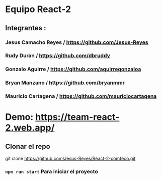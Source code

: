 # Equipo React-2 

## Integrantes : 
### Jesus Camacho Reyes / https://github.com/Jesus-Reyes
### Rudy Duran / https://github.com/dbruddy
### Gonzalo Aguirre /  https://github.com/aguirregonzaloa
### Bryan Manzano /  https://github.com/bryanmmr
### Mauricio Cartagena / https://github.com/mauriciocartagena

# Demo: https://team-react-2.web.app/

## Clonar el repo 

git clone https://github.com/Jesus-Reyes/React-2-comfeco.git

### `npm run start` Para iniciar el proyecto



